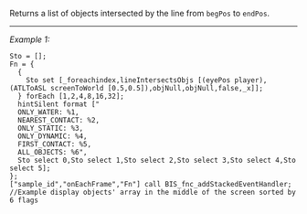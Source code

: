 Returns a list of objects intersected by the line from `begPos` to `endPos`.


---
*Example 1:*
```sqf
Sto = [];
Fn = {
  {
	Sto set [_foreachindex,lineIntersectsObjs [(eyePos player),(ATLToASL screenToWorld [0.5,0.5]),objNull,objNull,false,_x]];
  } forEach [1,2,4,8,16,32];
  hintSilent format ["
  ONLY_WATER: %1, 
  NEAREST_CONTACT: %2, 
  ONLY_STATIC: %3, 
  ONLY_DYNAMIC: %4,
  FIRST_CONTACT: %5,
  ALL_OBJECTS: %6",
  Sto select 0,Sto select 1,Sto select 2,Sto select 3,Sto select 4,Sto select 5];
};
["sample_id","onEachFrame","Fn"] call BIS_fnc_addStackedEventHandler;
//Example display objects' array in the middle of the screen sorted by 6 flags
```